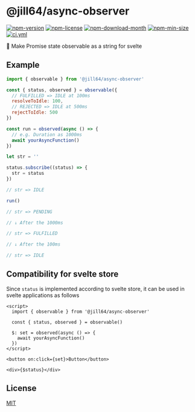 <!----- BEGIN GHOST DOCS HEADER ----->

# @jill64/async-observer

<!----- BEGIN GHOST DOCS BADGES ----->

<a href="https://npmjs.com/package/@jill64/async-observer"><img src="https://img.shields.io/npm/v/@jill64/async-observer" alt="npm-version" /></a> <a href="https://npmjs.com/package/@jill64/async-observer"><img src="https://img.shields.io/npm/l/@jill64/async-observer" alt="npm-license" /></a> <a href="https://npmjs.com/package/@jill64/async-observer"><img src="https://img.shields.io/npm/dm/@jill64/async-observer" alt="npm-download-month" /></a> <a href="https://npmjs.com/package/@jill64/async-observer"><img src="https://img.shields.io/bundlephobia/min/@jill64/async-observer" alt="npm-min-size" /></a> <a href="https://github.com/jill64/async-observer/actions/workflows/ci.yml"><img src="https://github.com/jill64/async-observer/actions/workflows/ci.yml/badge.svg" alt="ci.yml" /></a>

<!----- END GHOST DOCS BADGES ----->

🔭 Make Promise state observable as a string for svelte

<!----- END GHOST DOCS HEADER ----->

## Example

```js
import { observable } from '@jill64/async-observer'

const { status, observed } = observable({
  // FULFILLED => IDLE at 100ms
  resolveToIdle: 100,
  // REJECTED => IDLE at 500ms
  rejectToIdle: 500
})

const run = observed(async () => {
  // e.g. Duration as 1000ms
  await yourAsyncFunction()
})

let str = ''

status.subscribe((status) => {
  str = status
})

// str => IDLE

run()

// str => PENDING

// ↓ After the 1000ms

// str => FULFILLED

// ↓ After the 100ms

// str => IDLE
```

## Compatibility for svelte store

Since `status` is implemented according to svelte store, it can be used in svelte applications as follows

```svelte
<script>
  import { observable } from '@jill64/async-observer'

  const { status, observed } = observable()

  $: set = observed(async () => {
    await yourAsyncFunction()
  })
</script>

<button on:click={set}>Button</button>

<div>{$status}</div>
```

<!----- BEGIN GHOST DOCS FOOTER ----->

## License

[MIT](LICENSE)

<!----- END GHOST DOCS FOOTER ----->
